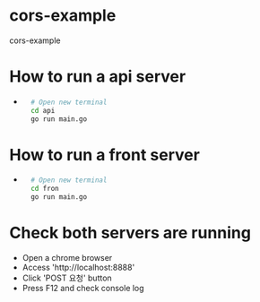 # cors-example
cors-example

# How to run a api server
- ```bash
    # Open new terminal 
    cd api
    go run main.go
    ```

# How to run a front server
- ```bash
    # Open new terminal
    cd fron
    go run main.go
    ```

# Check both servers are running
- Open a chrome browser
- Access 'http://localhost:8888'
- Click 'POST 요청' button 
- Press F12 and check console log
